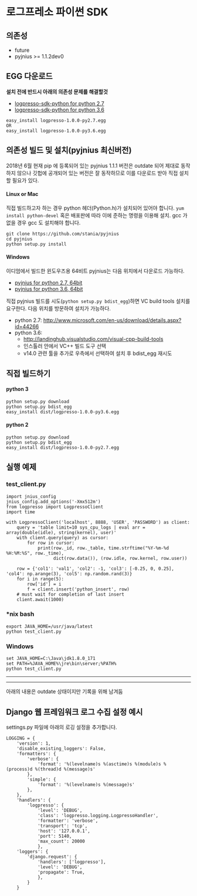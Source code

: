 # 로그프레소 파이썬 SDK

## 의존성

- future
- pyjnius >= 1.1.2dev0

## EGG 다운로드

**설치 전에 반드시 아래의 의존성 문제를 해결할것**

- [logpresso-sdk-python for python 2.7](http://staging.araqne.org/logpresso-1.0.0-py2.7.egg)
- [logpresso-sdk-python for python 3.6](http://staging.araqne.org/logpresso-1.0.0-py3.6.egg)

```
easy_install logpresso-1.0.0-py2.7.egg
OR
easy_install logpresso-1.0.0-py3.6.egg
```


## 의존성 빌드 및 설치(pyjnius 최신버전)

2018년 6월 현재 pip 에 등록되어 있는 pyjnius 1.1.1 버전은 outdate 되어 제대로 동작하지 않으나 깃헙에 공개되어 있는 버전은 잘 동작하므로 이를 다운로드 받아 직접 설치할 필요가 있다.

#### Linux or Mac

직접 빌드하고자 하는 경우 python 헤더(Python.h)가 설치되어 있어야 합니다. `yum install python-devel` 혹은 배포판에 따라 이에 준하는 명령을 이용해 설치. gcc 가 없을 경우 gcc 도 설치해야 합니다.

```
git clone https://github.com/stania/pyjnius
cd pyjnius
python setup.py install
```

#### Windows

이디엄에서 빌드한 윈도우즈용 64비트 pyjnius는 다음 위치에서 다운로드 가능하다.

- [pyjnius for python 2.7, 64bit](http://staging.araqne.org/pyjnius-1.1.2.dev0-py2.7-win-amd64.egg)
- [pyjnius for python 3.6, 64bit](http://staging.araqne.org/pyjnius-1.1.2.dev0-py3.6-win-amd64.egg)

직접 pyjnius 빌드를 시도(`python setup.py bdist_egg`)하면 VC build tools 설치를 요구한다. 다음 위치를 방문하여 설치가 가능하다.

- python 2.7: http://www.microsoft.com/en-us/download/details.aspx?id=44266
- python 3.6: 
    - http://landinghub.visualstudio.com/visual-cpp-build-tools 
    - 인스톨러 안에서 VC++ 빌드 도구 선택
    - v14.0 관련 툴을 추가로 우측에서 선택하여 설치 후 bdist_egg 재시도

## 직접 빌드하기

#### python 3 
```
python setup.py download
python setup.py bdist_egg
easy_install dist/logpresso-1.0.0-py3.6.egg
```

#### python 2
```
python setup.py download
python setup.py bdist_egg
easy_install dist/logpresso-1.0.0-py2.7.egg
```

## 실행 예제

### test_client.py
```
import jnius_config
jnius_config.add_options('-Xmx512m')
from logpresso import LogpressoClient
import time

with LogpressoClient('localhost', 8888, 'USER', 'PASSWORD') as client:
    query = 'table limit=10 sys_cpu_logs | eval arr = array(double(idle), string(kernel), user)'
    with client.query(query) as cursor:
        for row in cursor:
            print(row._id, row._table, time.strftime("%Y-%m-%d %H:%M:%S", row._time),
                  dict(row.data()), (row.idle, row.kernel, row.user))

    row = {'col1': 'val1', 'col2': -1, 'col3': [-0.25, 0, 0.25], 'col4': np.arange(3), 'col5': np.random.rand(3)}
    for i in range(5):
        row['id'] = i
        f = client.insert('python_insert', row)
    # must wait for completion of last insert
    client.await(1000)
```

### *nix bash
```
export JAVA_HOME=/usr/java/latest
python test_client.py
```

### Windows
```
set JAVA_HOME=C:\Java\jdk1.8.0_171
set PATH=%JAVA_HOME%\jre\bin\server;%PATH%
python test_client.py
```

----
----
아래의 내용은 outdate 상태이지만 기록을 위해 남겨둠

## Django 웹 프레임워크 로그 수집 설정 예시
settings.py 파일에 아래의 로깅 설정을 추가합니다.
```
LOGGING = {
    'version': 1,
    'disable_existing_loggers': False,
    'formatters': {
        'verbose': {
            'format': '%(levelname)s %(asctime)s %(module)s %(process)d %(thread)d %(message)s'
        },
        'simple': {
            'format': '%(levelname)s %(message)s'
        },
    },
    'handlers': {
        'logpresso': {
            'level': 'DEBUG',
            'class': 'logpresso.logging.LogpressoHandler',
            'formatter': 'verbose',
            'transport': 'tcp',
            'host': '127.0.0.1',
            'port': 5140,
            'max_count': 20000
            },
    'loggers': {
        'django.request': {
            'handlers': ['logpresso'],
            'level': 'DEBUG',
            'propagate': True,
            },
        }
    }
```

